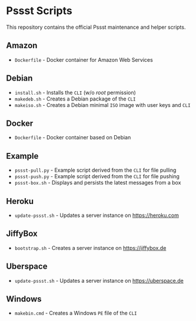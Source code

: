 Pssst Scripts
=============
This repository contains the official Pssst maintenance and helper scripts.

Amazon
------
* `Dockerfile` - Docker container for Amazon Web Services

Debian
------
* `install.sh` - Installs the `CLI` (w/o _root_ permission)
* `makedeb.sh` - Creates a Debian package of the `CLI`
* `makeiso.sh` - Creates a Debian minimal `ISO` image with user keys and `CLI`

Docker
------
* `Dockerfile` - Docker container based on Debian

Example
-------
* `pssst-pull.py` - Example script derived from the `CLI` for file pulling
* `pssst-push.py` - Example script derived from the `CLI` for file pushing
* `pssst-box.sh`  - Displays and persists the latest messages from a box

Heroku
------
* `update-pssst.sh` - Updates a server instance on https://heroku.com

JiffyBox
--------
* `bootstrap.sh` - Creates a server instance on https://jiffybox.de

Uberspace
---------
* `update-pssst.sh` - Updates a server instance on https://uberspace.de

Windows
-------
* `makebin.cmd` - Creates a Windows `PE` file of the `CLI`
